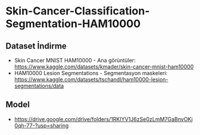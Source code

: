 # Skin-Cancer-Classification-Segmentation-HAM10000 

## Dataset İndirme
- Skin Cancer MNIST HAM10000 - Ana görüntüler: https://www.kaggle.com/datasets/kmader/skin-cancer-mnist-ham10000
- HAM10000 Lesion Segmentations - Segmentasyon maskeleri: https://www.kaggle.com/datasets/tschandl/ham10000-lesion-segmentations/data

## Model 
- https://drive.google.com/drive/folders/1RKIYV1J6zSe0zLmM7GaBnvOKj0qh-77-?usp=sharing
